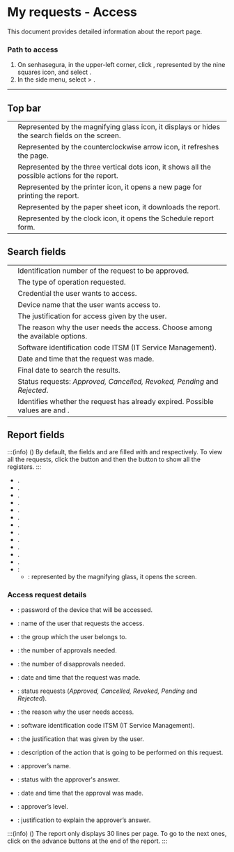 # My requests - Access 

This document provides detailed information about the  report page.

### Path to access

1. On senhasegura, in the upper-left corner, click , represented by the nine squares icon, and select .
2. In the side menu, select  > .

---

## Top bar
|||
|---|---|
| | Represented by the magnifying glass icon, it displays or hides the search fields on the screen. |
|  | Represented by the counterclockwise arrow icon, it refreshes the page. |
|  | Represented by the three vertical dots icon, it shows all the possible actions for the report. |
| |Represented by the printer icon, it opens a new page for printing the report. |
| | Represented by the paper sheet icon, it downloads the report. |
|  | Represented by the clock icon, it opens the Schedule report form. |


## Search fields

|  |  |
| --- | --- |
|  | Identification number of the request to be approved.        |
|  | The type of operation requested.                             |
|  | Credential the user wants to access.                         |
|  | Device name that the user wants access to.                   |
|  | The justification for access given by the user.              |
|  | The reason why the user needs the access. Choose among the available options. |
|  | Software identification code ITSM (IT Service Management).  |
|  | Date and time that the request was made.                     |
|  | Final date to search the results.                             |
|  | Status requests: *Approved, Cancelled, Revoked, Pending* and *Rejected*. |
|  | Identifies whether the request has already expired. Possible values are  and . |

## Report fields
:::(info) ()
By default, the fields  and  are filled with  and  respectively. To view all the requests, click the  button and then the  button to show all the registers.
:::

* .
* .
* .
* .
* .
* .
* .
* .
* .
* .
* .
* .
* :
    * : represented by the magnifying glass, it opens the  screen.

### Access request details


* : password of the device that will be accessed.
* : name of the user that requests the access.
* : the group which the user belongs to.
* : the number of approvals needed.
* : the number of disapprovals needed.
* : date and time that the request was made.
* : status requests (*Approved, Cancelled, Revoked, Pending* and *Rejected*).



* : the reason why the user needs access.
* : software identification code ITSM (IT Service Management).
* : the justification that was given by the user.
* : description of the action that is going to be performed on this request.



* : approver’s name.
* : status with the approver's answer.
* : date and time that the approval was made.
* : approver’s level.
* : justification to explain the approver’s answer.

:::(info) ()
The report only displays 30 lines per page. To go to the next ones, click on the advance buttons at the end of the report.
:::